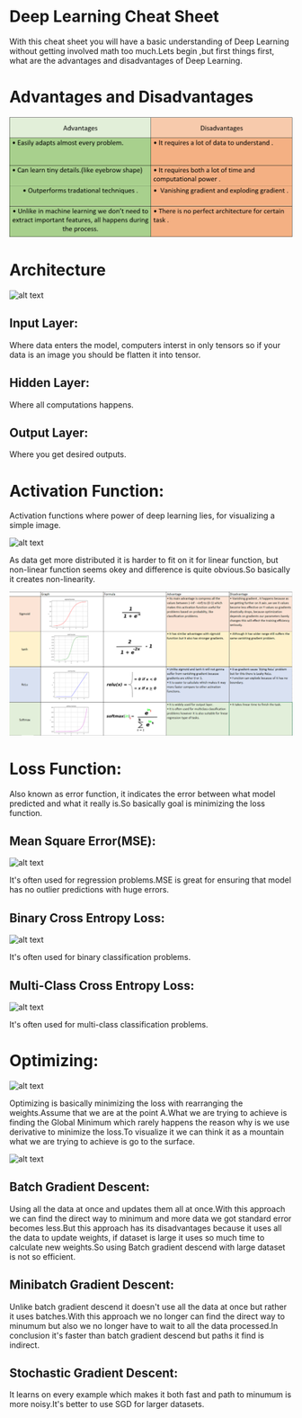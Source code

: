 # Deep Learning Cheat Sheet

With this cheat sheet you will have a basic understanding of Deep Learning without getting involved math too much.Lets begin ,but first things first, what are the advantages and disadvantages of Deep Learning.
# Advantages and Disadvantages

![alt text](https://github.com/semihyazici/Artiwise/blob/main/adv_disadv_dl.PNG)
# Architecture
![alt text](https://miro.medium.com/max/700/1*3fA77_mLNiJTSgZFhYnU0Q@2x.png)

## Input Layer:
Where data enters the model, computers interst in only tensors so if your data is an image you should be flatten it into tensor.

## Hidden Layer:
Where all computations happens. 

## Output Layer:
Where you get desired outputs.


# Activation Function:
Activation functions where power of deep learning lies, for visualizing a simple image.

![alt text](https://miro.medium.com/max/700/1*5l08QfsUsrsOxcPzfDoStg.png)

As data get more distributed it is harder to fit on it for linear function, but non-linear function seems okey and difference is quite obvious.So basically it creates non-linearity.

![alt text](https://github.com/semihyazici/Artiwise/blob/main/act_fonk_table.PNG)

# Loss Function:

Also known as error function, it indicates the error between what model predicted and what it really is.So basically goal is minimizing the loss function.

## Mean Square Error(MSE):

![alt text](https://miro.medium.com/max/808/1*-e1QGatrODWpJkEwqP4Jyg.png)

It's often used for regression problems.MSE is great for ensuring that model has no outlier predictions with huge errors.

## Binary Cross Entropy Loss:

![alt text](https://cdn.analyticsvidhya.com/wp-content/uploads/2019/06/entropy.jpg1.jpg)

It's often used for binary classification problems.

## Multi-Class Cross Entropy Loss:

![alt text](https://cdn.analyticsvidhya.com/wp-content/uploads/2019/06/mce.jpg1.jpg)

It's often used for multi-class classification problems.

# Optimizing:

![alt text](https://external-content.duckduckgo.com/iu/?u=https%3A%2F%2Fblog.paperspace.com%2Fcontent%2Fimages%2F2018%2F05%2Fchallenges-1.png&f=1&nofb=1)

Optimizing is basically minimizing the loss with rearranging the weights.Assume that we are at the point A.What we are trying to achieve is finding the Global Minimum which rarely happens the reason why is we use derivative to minimize the loss.To visualize it we can think it as a mountain what we are trying to achieve is go to the surface.

![alt text](https://miro.medium.com/max/700/1*70f9PB-RwFaakqD6lfp4iw.png)

## Batch Gradient Descent:

Using all the data at once and updates them all at once.With this approach we can find the direct way to minimum and more data we got standard error becomes less.But this approach has its disadvantages because it uses all the data to update weights, if dataset is large it uses so much time to calculate new weights.So using Batch gradient descend with large dataset is not so efficient.

## Minibatch Gradient Descent:

Unlike batch gradient descend it doesn't use all the data at once but rather it uses batches.With this approach we no longer can find the direct way to minumum but also we no longer have to wait to all the data processed.In conclusion it's faster than batch gradient descend but paths it find is indirect.

## Stochastic Gradient Descent:

It learns on every example which makes it both fast and path to minumum is more noisy.It's better to use SGD for larger datasets.



